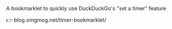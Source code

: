 A bookmarklet to quickly use DuckDuckGo's "set a timer" feature

👉 blog.omgmog.net/timer-bookmarklet/
